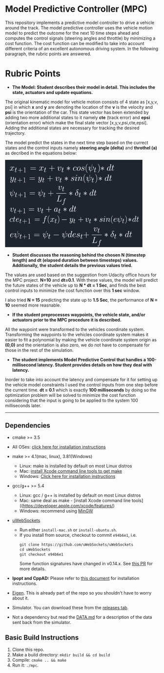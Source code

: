 # Model Predictive Controller (MPC)

This repository implements a predictive model controller to drive a vehicle around the track. The model predictive controller uses the vehicle motion model to predict the outcome for the next 10 time steps ahead and computes the control signals (steering angles and throttle) by minimizing a cost function. The cost function can be modified to take into account different criteria of an excellent autonomous driving system. In the following paragraph, the rubric points are answered.

# Rubric Points
* **The Model: Student describes their model in detail. This includes the state, actuators and update equations.**

The original kinematic model for vehicle motion consists of 4 state as [x,y,v, psi] in which **x** and **y** are denoting the location of the **v** is the velocity and **psi** is the orientation of the car. This state vector has been extended by adding two more additional states to it namely **cte** (track error) and **epsi** (orientation error) which make the final state vector [x,y,v,psi,cte,epsi]. Adding the additional states are necessary for tracking the desired trajectory.

The model predict the states in the next time step based on the currect states and the control inputs namely **steering angle (delta)** and **throthel (a)** as decribed in the equations below:

<img src="Equations.jpg" width="450">


* **Student discusses the reasoning behind the chosen N (timestep length) and dt (elapsed duration between timesteps) values. Additionally, the student details the previous values tried.**

The values are used based on the suggestion from Udacity office hours for the MPC project. **N=10** and **dt=0.1**. With these values, the model will predict the future states of the vehicle up to **N * dt = 1 Sec**, and finds the best control inputs to minimize the cost function over this **1 sec** window.

I also tried **N = 15** predicting the state up to **1.5 Sec**, the performance of **N = 10** seemed more reasnable.


* **If the student preprocesses waypoints, the vehicle state, and/or actuators prior to the MPC procedure it is described.**

All the waypoint were transformed to the vehicles coordinate system. Transforming the waypoints to the vehicles coordinate system makes it easier to fit a polynomial by making the vehicle coordinate system origin as **(0,0)** and the orientation is also zero, we do not have to compensate for those in the rest of the simulation.

* **The student implements Model Predictive Control that handles a 100-millisecond latency. Student provides details on how they deal with latency.**

Inorder to take into account the latency and compensate for it for setting up the vehicle model constraints I used the control inputs from one step before the current time. **dt = 0.1** which is exactly **100 milliseconds** by doing so the optimization problem will be solved to minimize the cost function considering that the input is going to be applied to the system 100 milliseconds later.



---

## Dependencies

* cmake >= 3.5
 * All OSes: [click here for installation instructions](https://cmake.org/install/)
* make >= 4.1(mac, linux), 3.81(Windows)
  * Linux: make is installed by default on most Linux distros
  * Mac: [install Xcode command line tools to get make](https://developer.apple.com/xcode/features/)
  * Windows: [Click here for installation instructions](http://gnuwin32.sourceforge.net/packages/make.htm)
* gcc/g++ >= 5.4
  * Linux: gcc / g++ is installed by default on most Linux distros
  * Mac: same deal as make - [install Xcode command line tools]((https://developer.apple.com/xcode/features/)
  * Windows: recommend using [MinGW](http://www.mingw.org/)
* [uWebSockets](https://github.com/uWebSockets/uWebSockets)
  * Run either `install-mac.sh` or `install-ubuntu.sh`.
  * If you install from source, checkout to commit `e94b6e1`, i.e.
    ```
    git clone https://github.com/uWebSockets/uWebSockets
    cd uWebSockets
    git checkout e94b6e1
    ```
    Some function signatures have changed in v0.14.x. See [this PR](https://github.com/udacity/CarND-MPC-Project/pull/3) for more details.

* **Ipopt and CppAD:** Please refer to [this document](https://github.com/udacity/CarND-MPC-Project/blob/master/install_Ipopt_CppAD.md) for installation instructions.
* [Eigen](http://eigen.tuxfamily.org/index.php?title=Main_Page). This is already part of the repo so you shouldn't have to worry about it.
* Simulator. You can download these from the [releases tab](https://github.com/udacity/self-driving-car-sim/releases).
* Not a dependency but read the [DATA.md](./DATA.md) for a description of the data sent back from the simulator.


## Basic Build Instructions

1. Clone this repo.
2. Make a build directory: `mkdir build && cd build`
3. Compile: `cmake .. && make`
4. Run it: `./mpc`.
